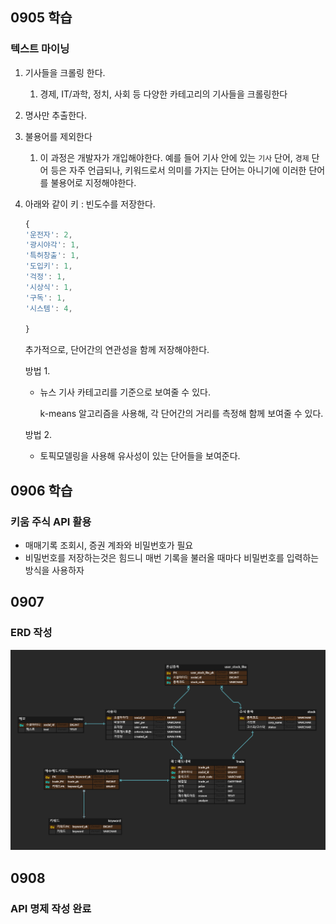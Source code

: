 ## 0905 학습
### 텍스트 마이닝

1. 기사들을 크롤링 한다.
    1. 경제, IT/과학, 정치, 사회 등 다양한 카테고리의 기사들을 크롤링한다
2. 명사만 추출한다.
3. 불용어를 제외한다
    1. 이 과정은 개발자가 개입해야한다. 예를 들어 기사 안에 있는 `기사` 단어, `경제` 단어 등은 자주 언급되나, 키워드로서 의미를 가지는 단어는 아니기에 이러한 단어를 불용어로 지정해야한다.
4. 아래와 같이 키 : 빈도수를 저장한다.
    
    ```jsx
    {
    '운전자': 2,
    '광시야각': 1,
    '특허창출': 1,
    '도입키': 1,
    '걱정': 1,
    '시상식': 1,
    '구독': 1,
    '시스템': 4,
    
    }
    ```
    
    추가적으로, 단어간의 연관성을 함께 저장해야한다.
    
    방법 1.
    
    - 뉴스 기사 카테고리를 기준으로 보여줄 수 있다.
        
        k-means 알고리즘을 사용해, 각 단어간의 거리를 측정해 함께 보여줄 수 있다.
        
    
    방법 2.
    
    - 토픽모델링을 사용해 유사성이 있는 단어들을 보여준다.

## 0906 학습
### 키움 주식 API 활용
* 매매기록 조회시, 증권 계좌와 비밀번호가 필요
* 비밀번호를 저장하는것은 힘드니 매번 기록을 불러올 때마다 비밀번호를 입력하는 방식을 사용하자

## 0907
### ERD 작성
![Alt text](image.png)

## 0908
### API 명제 작성 완료